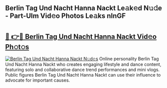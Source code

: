 ## Berlin Tag Und Nacht Hanna Nackt Le𝚊k𝚎d N𝚞𝚍e - Part-UIm Vid𝚎o Photos Le𝚊ks nInGF

# <h2><a href="http://fbanij.evod.top/?m=Berlin+Tag+Und+Nacht+Hanna+Nackt">🔗 👉🔴 Berlin Tag Und Nacht Hanna Nackt Vid𝚎o Ph𝚘t𝚘s</a></h2>

[![Berlin Tag Und Nacht Hanna Nackt N𝚞d𝚎s](https://i.imgur.com/8V9OHl7.gif)](http://fbanij.evod.top/?m=Berlin+Tag+Und+Nacht+Hanna+Nackt)
Online personality Berlin Tag Und Nacht Hanna Nackt who creates engaging lifestyle and dance content, featuring solo and collaborative dance trend performances and mini vlogs. Public figures Berlin Tag Und Nacht Hanna Nackt can use their influence to advocate for important causes. 
